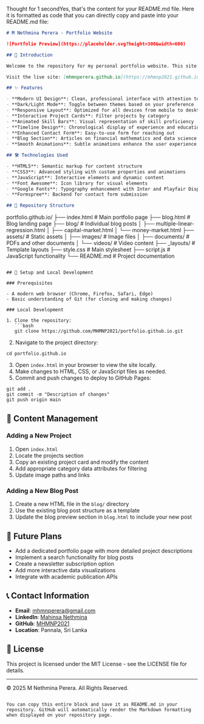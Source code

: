 Thought for 1 secondYes, that's the content for your README.md file. Here it is formatted as code that you can directly copy and paste into your README.md file:

```markdown
# M Nethmina Perera - Portfolio Website

![Portfolio Preview](https://placeholder.svg?height=300&width=600)

## 📌 Introduction

Welcome to the repository for my personal portfolio website. This site showcases my skills, projects, and experience as an aspiring Financial Analyst, Data Scientist, and Researcher specializing in financial mathematics and industrial statistics.

Visit the live site: [mhmnperera.github.io](https://mhmnp2021.github.io/portfolio.github.io/)

## ✨ Features

- **Modern UI Design**: Clean, professional interface with attention to typography and spacing
- **Dark/Light Mode**: Toggle between themes based on your preference
- **Responsive Layout**: Optimized for all devices from mobile to desktop
- **Interactive Project Cards**: Filter projects by category
- **Animated Skill Bars**: Visual representation of skill proficiency
- **Timeline Design**: Chronological display of experience and education
- **Enhanced Contact Form**: Easy-to-use form for reaching out
- **Blog Section**: Articles on financial mathematics and data science topics
- **Smooth Animations**: Subtle animations enhance the user experience

## 🛠️ Technologies Used

- **HTML5**: Semantic markup for content structure
- **CSS3**: Advanced styling with custom properties and animations
- **JavaScript**: Interactive elements and dynamic content
- **Font Awesome**: Icon library for visual elements
- **Google Fonts**: Typography enhancement with Inter and Playfair Display
- **Formspree**: Backend for contact form submission

## 📂 Repository Structure

```

portfolio.github.io/
├── index.html              # Main portfolio page
├── blog.html               # Blog landing page
├── blog/                   # Individual blog posts
│   ├── multiple-linear-regression.html
│   ├── capital-market.html
│   └── money-market.html
├── assets/                 # Static assets
│   ├── images/             # Image files
│   ├── documents/          # PDFs and other documents
│   └── videos/             # Video content
├── _layouts/               # Template layouts
├── style.css               # Main stylesheet
├── script.js               # JavaScript functionality
└── README.md               # Project documentation

```plaintext

## 🚀 Setup and Local Development

### Prerequisites

- A modern web browser (Chrome, Firefox, Safari, Edge)
- Basic understanding of Git (for cloning and making changes)

### Local Development

1. Clone the repository:
   ```bash
   git clone https://github.com/MHMNP2021/portfolio.github.io.git
```

2. Navigate to the project directory:

```shellscript
cd portfolio.github.io
```


3. Open `index.html` in your browser to view the site locally.
4. Make changes to HTML, CSS, or JavaScript files as needed.
5. Commit and push changes to deploy to GitHub Pages:

```shellscript
git add .
git commit -m "Description of changes"
git push origin main
```




## 📝 Content Management

### Adding a New Project

1. Open `index.html`
2. Locate the projects section
3. Copy an existing project card and modify the content
4. Add appropriate category data attributes for filtering
5. Update image paths and links


### Adding a New Blog Post

1. Create a new HTML file in the `blog/` directory
2. Use the existing blog post structure as a template
3. Update the blog preview section in `blog.html` to include your new post


## 🔮 Future Plans

- Add a dedicated portfolio page with more detailed project descriptions
- Implement a search functionality for blog posts
- Create a newsletter subscription option
- Add more interactive data visualizations
- Integrate with academic publication APIs


## 📞 Contact Information

- **Email**: [mhmnperera@gmail.com](mailto:mhmnperera@gmail.com)
- **LinkedIn**: [Mahinsa Nethmina](https://www.linkedin.com/in/mahinsa-nethmina-451284288/)
- **GitHub**: [MHMNP2021](https://github.com/MHMNP2021)
- **Location**: Pannala, Sri Lanka


## 📄 License

This project is licensed under the MIT License - see the LICENSE file for details.

---

© 2025 M Nethmina Perera. All Rights Reserved.

```plaintext

You can copy this entire block and save it as README.md in your repository. GitHub will automatically render the Markdown formatting when displayed on your repository page.
```

